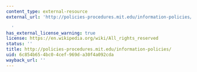 ```yaml
---
content_type: external-resource
external_url: 'http://policies-procedures.mit.edu/information-policies/

  '
has_external_license_warning: true
license: https://en.wikipedia.org/wiki/All_rights_reserved
status: ''
title: http://policies-procedures.mit.edu/information-policies/
uid: 6c854b65-4bc0-4cef-969d-a30f4a092cda
wayback_url: ''
---
```

